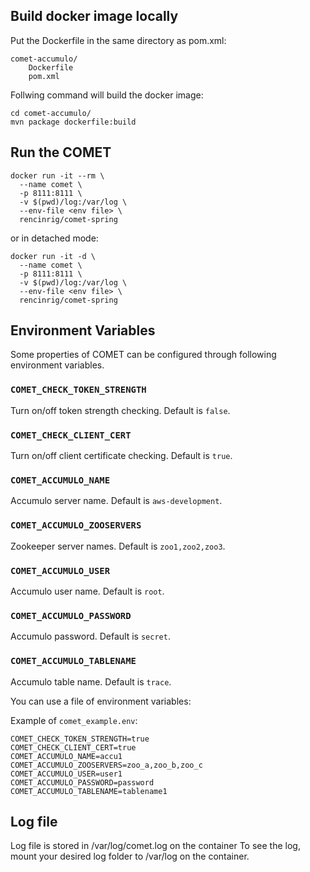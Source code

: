
## Build docker image locally
Put the Dockerfile in the same directory as pom.xml: 
```
comet-accumulo/
    Dockerfile
    pom.xml
```
Follwing command will build the docker image:
```
cd comet-accumulo/
mvn package dockerfile:build
```


## Run the COMET
```
docker run -it --rm \
  --name comet \
  -p 8111:8111 \
  -v $(pwd)/log:/var/log \
  --env-file <env file> \
  rencinrig/comet-spring
```

or  in detached mode:
	
```
docker run -it -d \
  --name comet \
  -p 8111:8111 \
  -v $(pwd)/log:/var/log \
  --env-file <env file> \
  rencinrig/comet-spring
```

## Environment Variables

Some properties of COMET can be configured through following environment variables. 

### `COMET_CHECK_TOKEN_STRENGTH`

Turn on/off token strength checking. Default is `false`. 

### `COMET_CHECK_CLIENT_CERT`

Turn on/off client certificate checking. Default is `true`. 

### `COMET_ACCUMULO_NAME`

Accumulo server name. Default is `aws-development`. 

### `COMET_ACCUMULO_ZOOSERVERS`

Zookeeper server names. Default is `zoo1,zoo2,zoo3`.

### `COMET_ACCUMULO_USER`

Accumulo user name. Default is `root`.

### `COMET_ACCUMULO_PASSWORD`

Accumulo password. Default is `secret`.

### `COMET_ACCUMULO_TABLENAME`

Accumulo table name. Default is `trace`.


You can use a file of environment variables: 

Example of `comet_example.env`:

```
COMET_CHECK_TOKEN_STRENGTH=true
COMET_CHECK_CLIENT_CERT=true
COMET_ACCUMULO_NAME=accu1
COMET_ACCUMULO_ZOOSERVERS=zoo_a,zoo_b,zoo_c
COMET_ACCUMULO_USER=user1
COMET_ACCUMULO_PASSWORD=password
COMET_ACCUMULO_TABLENAME=tablename1
```



## Log file

Log file is stored in /var/log/comet.log on the container
To see the log, mount your desired log folder to /var/log on the container. 



